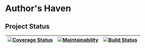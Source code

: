 # Author's Haven

## Project Status
|[![Coverage Status](https://coveralls.io/repos/github/malep2007/ah-backend/badge.svg?branch=master)](https://coveralls.io/github/malep2007/ah-backend?branch=ch-168362198-configure-travis)|[![Maintainability](https://api.codeclimate.com/v1/badges/088281cb814a72f190b2/maintainability)](https://codeclimate.com/github/malep2007/landlord-backend/maintainability)|[![Build Status](https://travis-ci.com/malep2007/ah-backend.svg?branch=master)](https://travis-ci.com/malep2007/ah-backend)|
|-|-|-|

